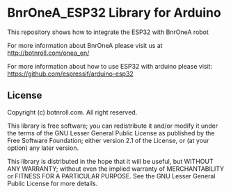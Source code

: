 # BnrOneA_ESP32 Library for Arduino 
This repository shows how to integrate the ESP32 with BnrOneA robot

For more information about BnrOneA please visit us at
http://botnroll.com/onea_en/

For more information about how to use ESP32 with arduino please visit:
https://github.com/espressif/arduino-esp32

## License 

Copyright (c) botnroll.com. All right reserved.

This library is free software; you can redistribute it and/or
modify it under the terms of the GNU Lesser General Public
License as published by the Free Software Foundation; either
version 2.1 of the License, or (at your option) any later version.

This library is distributed in the hope that it will be useful,
but WITHOUT ANY WARRANTY; without even the implied warranty of
MERCHANTABILITY or FITNESS FOR A PARTICULAR PURPOSE. See the GNU
Lesser General Public License for more details.
